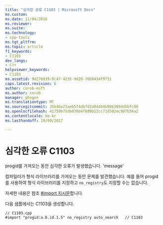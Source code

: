 ```yaml
---
title: "심각한 오류 C1103 | Microsoft Docs"
ms.custom: 
ms.date: 11/04/2016
ms.reviewer: 
ms.suite: 
ms.technology:
- cpp-tools
ms.tgt_pltfrm: 
ms.topic: article
f1_keywords:
- C1103
dev_langs:
- C++
helpviewer_keywords:
- C1103
ms.assetid: 9d276939-9c47-4235-9d20-76b8434f9731
caps.latest.revision: 6
author: corob-msft
ms.author: corob
manager: ghogen
ms.translationtype: MT
ms.sourcegitcommit: 35b46e23aeb5f4dbfd2a0dd44b906389dd5bfc88
ms.openlocfilehash: 41759b75db078d4f689b12cc71d502ec907b56a2
ms.contentlocale: ko-kr
ms.lasthandoff: 10/09/2017

---
```

# <a name="fatal-error-c1103"></a>심각한 오류 C1103
progid를 가져오는 동안 심각한 오류가 발생했습니다. 'message'  
  
 컴파일러가 형식 라이브러리를 가져오는 동안 문제를 발견했습니다.  예를 들어 progid를 사용하여 형식 라이브러리를 지정하고 `no_registry`도 지정할 수는 없습니다.  
  
 자세한 내용은 참조 [#import 지시문](../../preprocessor/hash-import-directive-cpp.md)합니다.  
  
 다음 샘플에서는 C1103을 생성합니다.  
  
```  
// C1103.cpp  
#import "progid:a.b.id.1.5" no_registry auto_search   // C1103  
```
